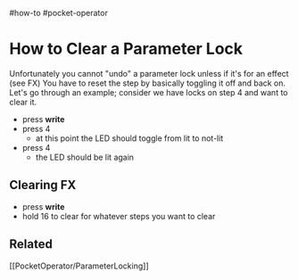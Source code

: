 #how-to #pocket-operator 

# How to Clear a Parameter Lock
Unfortunately you cannot "undo" a parameter lock unless if it's for an effect (see FX)
You have to reset the step by basically toggling it off and back on.
Let's go through an example; consider we have locks on step 4 and want to clear it.
- press **write**
- press 4
  - at this point the LED should toggle from lit to not-lit
- press 4
  - the LED should be lit again
  
## Clearing FX
- press **write**
- hold 16 to clear for whatever steps you want to clear

## Related
[[PocketOperator/ParameterLocking]]